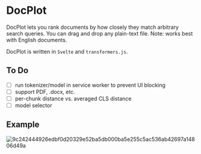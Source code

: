 # DocPlot
DocPlot lets you rank documents by how closely they match arbitrary search queries. You can drag and drop any plain-text file. Note: works best with English documents.

DocPlot is written in `Svelte` and `transformers.js`.

## To Do
- [ ] run tokenizer/model in service worker to prevent UI blocking
- [ ] support PDF, .docx, etc.
- [ ] per-chunk distance vs. averaged CLS distance
- [ ] model selector

## Example
![9c242444926edbf0d20329e52ba5db000ba5e255c5ac536ab42697a14806d49a](https://github.com/srhm-ca/docplot/assets/49847930/47403bc6-5f66-40ab-8464-ff4eb7d25314)
